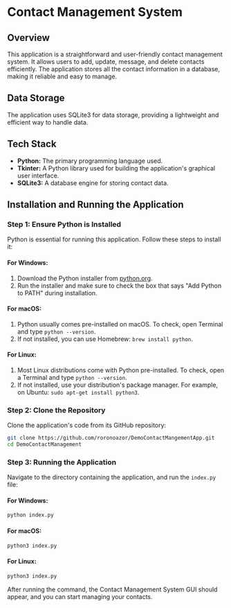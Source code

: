 # Contact Management System

## Overview

This application is a straightforward and user-friendly contact management system. It allows users to add, update, message, and delete contacts efficiently. The application stores all the contact information in a database, making it reliable and easy to manage.

## Data Storage

The application uses SQLite3 for data storage, providing a lightweight and efficient way to handle data.

## Tech Stack

- **Python:** The primary programming language used.
- **Tkinter:** A Python library used for building the application's graphical user interface.
- **SQLite3:** A database engine for storing contact data.

## Installation and Running the Application

### Step 1: Ensure Python is Installed

Python is essential for running this application. Follow these steps to install it:

#### For Windows:

1. Download the Python installer from [python.org](https://www.python.org/downloads/windows/).
2. Run the installer and make sure to check the box that says "Add Python to PATH" during installation.

#### For macOS:

1. Python usually comes pre-installed on macOS. To check, open Terminal and type `python --version`.
2. If not installed, you can use Homebrew: `brew install python`.

#### For Linux:

1. Most Linux distributions come with Python pre-installed. To check, open a Terminal and type `python --version`.
2. If not installed, use your distribution's package manager. For example, on Ubuntu: `sudo apt-get install python3`.

### Step 2: Clone the Repository

Clone the application's code from its GitHub repository:

```bash
git clone https://github.com/roronoazor/DemoContactMangementApp.git
cd DemoContactManagement
```

### Step 3: Running the Application

Navigate to the directory containing the application, and run the `index.py` file:

#### For Windows:

```cmd
python index.py
```

#### For macOS:

```bash
python3 index.py
```

#### For Linux:

```bash
python3 index.py
```

After running the command, the Contact Management System GUI should appear, and you can start managing your contacts.

